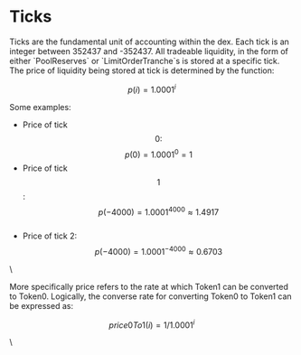 # Ticks

Ticks are the fundamental unit of accounting within the dex. Each tick is an integer between 352437 and -352437. All tradeable liquidity, in the form of either \`PoolReserves\` or \`LimitOrderTranche\`s is stored at a specific tick.  The price of liquidity being stored at tick is determined by the function:

$$
p(i) = 1.0001^{i}
$$

Some examples:

* Price of tick $$0:$$ $$p(0) = 1.0001^0 = 1$$
* Price of tick $$1$$: $$p(-4000) = 1.0001^{4000} \approx 1.4917$$​
* Price of tick 2: ​$$p(-4000) = 1.0001^{-4000} \approx 0.6703$$

\


More specifically price refers to the rate at which Token1 can be converted to Token0. Logically, the converse rate for converting Token0 to Token1 can be expressed as:

$$
price0To1(i) =  1/1.0001^{i}
$$

\
